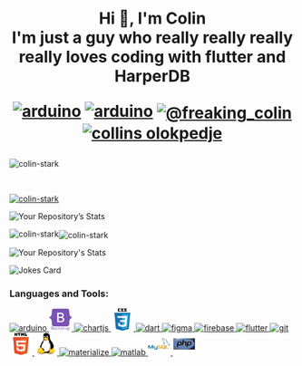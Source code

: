 <h1 align="center">Hi 👋, I'm Colin<br>I'm just a guy who really really really really loves coding with flutter and HarperDB<br>
<p align="center">
<a href="mailto:collinscodes@gmail.com?"><img src="https://cdn-icons-png.flaticon.com/512/281/281769.png" alt="arduino" width="50" height="50"/></a> <a href="https://hashnode.com/@unorthodox-developer"><img src="https://cdn.hashnode.com/res/hashnode/image/upload/v1611902473383/CDyAuTy75.png?auto=compress" alt="arduino" width="50" height="50"/></a> <a href="https://twitter.com/@freaking_colin" target="blank"><img align="center" src="https://aux2.iconspalace.com/uploads/twitter-icon-256-2130177043.png" alt="@freaking_colin" height="50" width="50"/></a> <a href="https://www.linkedin.com/in/collins-olokpedje-739955136/" target="blank"><img align="center" src="https://upload.wikimedia.org/wikipedia/commons/thumb/e/e9/Linkedin_icon.svg/256px-Linkedin_icon.svg.png" alt="collins olokpedje" height="50" width="50" /></a>
</p>
</h1>

<p align="left"> <img src="https://komarev.com/ghpvc/?username=colin-stark&label=Profile%20views&color=0e75b6&style=flat" alt="colin-stark" /> </p><br>
<p align="left"> <a href="https://github.com/ryo-ma/github-profile-trophy"><img src="https://github-profile-trophy.vercel.app/?username=colin-stark" alt="colin-stark" /></a> </p>


![Your Repository’s Stats](https://github-readme-stats.vercel.app/api?username=Colin-Stark&show_icons=true)
 
<p><img align="left" src="https://github-readme-stats.vercel.app/api/top-langs?username=colin-stark&show_icons=true&locale=en&layout=compact" alt="colin-stark" /></p>

<p><img align="center" src="https://github-readme-streak-stats.herokuapp.com/?user=colin-stark&" alt="colin-stark" /></p>

![Your Repository's Stats](https://github-readme-stats.vercel.app/api/top-langs/?username=Colin-Stark&theme=blue-green) 

![Jokes Card](https://readme-jokes.vercel.app/api)



<h3 align="left">Languages and Tools:</h3>
<p align="left"> <a href="https://www.arduino.cc/" target="_blank" rel="noreferrer"><img src="https://cdn.worldvectorlogo.com/logos/arduino-1.svg" alt="arduino" width="40" height="40"/> </a> <a href="https://getbootstrap.com" target="_blank" rel="noreferrer"><img src="https://raw.githubusercontent.com/devicons/devicon/master/icons/bootstrap/bootstrap-plain-wordmark.svg" alt="bootstrap" width="40" height="40"/> </a> <a href="https://www.chartjs.org" target="_blank" rel="noreferrer"><img src="https://www.chartjs.org/media/logo-title.svg" alt="chartjs" width="40" height="40"/> </a> <a href="https://www.w3schools.com/css/" target="_blank" rel="noreferrer"><img src="https://raw.githubusercontent.com/devicons/devicon/master/icons/css3/css3-original-wordmark.svg" alt="css3" width="40" height="40"/> </a> <a href="https://dart.dev" target="_blank" rel="noreferrer"><img src="https://www.vectorlogo.zone/logos/dartlang/dartlang-icon.svg" alt="dart" width="40" height="40"/> </a> <a href="https://www.figma.com/" target="_blank" rel="noreferrer"><img src="https://www.vectorlogo.zone/logos/figma/figma-icon.svg" alt="figma" width="40" height="40"/> </a> <a href="https://firebase.google.com/" target="_blank" rel="noreferrer"><img src="https://www.vectorlogo.zone/logos/firebase/firebase-icon.svg" alt="firebase" width="40" height="40"/> </a> <a href="https://flutter.dev" target="_blank" rel="noreferrer"><img src="https://www.vectorlogo.zone/logos/flutterio/flutterio-icon.svg" alt="flutter" width="40" height="40"/> </a> <a href="https://git-scm.com/" target="_blank" rel="noreferrer"><img src="https://www.vectorlogo.zone/logos/git-scm/git-scm-icon.svg" alt="git" width="40" height="40"/> </a> <a href="https://www.w3.org/html/" target="_blank" rel="noreferrer"><img src="https://raw.githubusercontent.com/devicons/devicon/master/icons/html5/html5-original-wordmark.svg" alt="html5" width="40" height="40"/> </a> <a href="https://www.linux.org/" target="_blank" rel="noreferrer"><img src="https://raw.githubusercontent.com/devicons/devicon/master/icons/linux/linux-original.svg" alt="linux" width="40" height="40"/> </a> <a href="https://materializecss.com/" target="_blank" rel="noreferrer"><img src="https://raw.githubusercontent.com/prplx/svg-logos/5585531d45d294869c4eaab4d7cf2e9c167710a9/svg/materialize.svg" alt="materialize" width="40" height="40"/> </a> <a href="https://www.mathworks.com/" target="_blank" rel="noreferrer"><img src="https://upload.wikimedia.org/wikipedia/commons/2/21/Matlab_Logo.png" alt="matlab" width="40" height="40"/> </a> <a href="https://www.mysql.com/" target="_blank" rel="noreferrer"><img src="https://raw.githubusercontent.com/devicons/devicon/master/icons/mysql/mysql-original-wordmark.svg" alt="mysql" width="40" height="40"/> </a> <a href="https://www.php.net" target="_blank" rel="noreferrer"><img src="https://raw.githubusercontent.com/devicons/devicon/master/icons/php/php-original.svg" alt="php" width="40" height="40"/> </a> </p>




